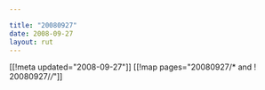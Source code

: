 ```yaml
---

title: "20080927"
date: 2008-09-27
layout: rut
---
```


[[!meta updated="2008-09-27"]]
[[!map pages="20080927/* and ! 20080927/*/*"]]
